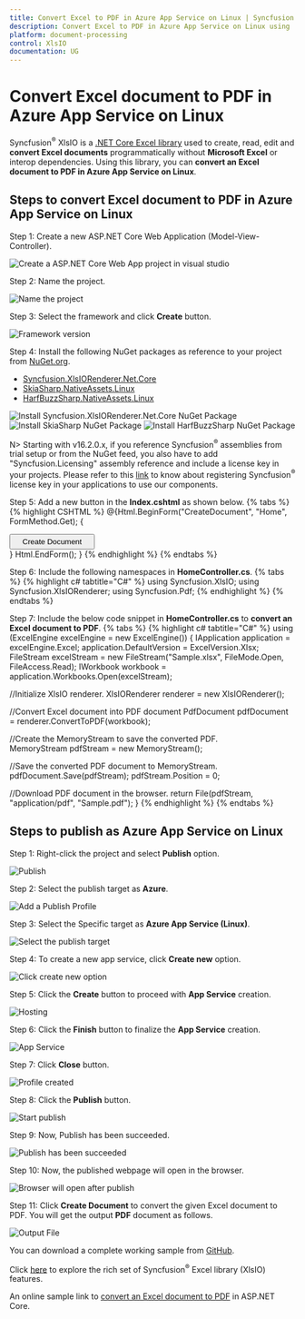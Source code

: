 ```yaml
---
title: Convert Excel to PDF in Azure App Service on Linux | Syncfusion
description: Convert Excel to PDF in Azure App Service on Linux using .NET Core Excel library (XlsIO) without Microsoft Excel or interop dependencies.
platform: document-processing
control: XlsIO
documentation: UG
---
```


# Convert Excel document to PDF in Azure App Service on Linux

Syncfusion<sup>&reg;</sup> XlsIO is a [.NET Core Excel library](https://www.syncfusion.com/document-processing/excel-framework/net) used to create, read, edit and **convert Excel documents** programmatically without **Microsoft Excel** or interop dependencies. Using this library, you can **convert an Excel document to PDF in Azure App Service on Linux**.

## Steps to convert Excel document to PDF in Azure App Service on Linux

Step 1: Create a new ASP.NET Core Web Application (Model-View-Controller).

![Create a ASP.NET Core Web App project in visual studio](Azure-Images/App-Service-Linux/Create_Application.png)

Step 2: Name the project.

![Name the project](Azure-Images/App-Service-Linux/Name_the_Application.png)

Step 3: Select the framework and click **Create** button.

![Framework version](Azure-Images/App-Service-Linux/Select_Framework.png)

Step 4: Install the following NuGet packages as reference to your project from [NuGet.org](https://www.nuget.org/).

* [Syncfusion.XlsIORenderer.Net.Core](https://www.nuget.org/packages/Syncfusion.XlsIORenderer.Net.Core)
* [SkiaSharp.NativeAssets.Linux](https://www.nuget.org/packages/SkiaSharp.NativeAssets.Linux/3.116.1)
* [HarfBuzzSharp.NativeAssets.Linux](https://www.nuget.org/packages/HarfBuzzSharp.NativeAssets.Linux/2.8.2.3)

![Install Syncfusion.XlsIORenderer.Net.Core NuGet Package](Azure-Images/App-Service-Linux/Install_NuGet.png)
![Install SkiaSharp NuGet Package](Azure-Images/App-Service-Linux/SkiaSharp_NuGet.png)
![Install HarfBuzzSharp NuGet Package](Azure-Images/App-Service-Linux/HarfBuzzSharp_NuGet.png)

N> Starting with v16.2.0.x, if you reference Syncfusion<sup>&reg;</sup> assemblies from trial setup or from the NuGet feed, you also have to add "Syncfusion.Licensing" assembly reference and include a license key in your projects. Please refer to this [link](https://help.syncfusion.com/common/essential-studio/licensing/overview) to know about registering Syncfusion<sup>&reg;</sup> license key in your applications to use our components. 

Step 5: Add a new button in the **Index.cshtml** as shown below.
{% tabs %}  
{% highlight CSHTML %}
@{Html.BeginForm("CreateDocument", "Home", FormMethod.Get);
    {
        <div>
            <input type="submit" value="Create Document" style="width:150px;height:27px" />
        </div>
    }
    Html.EndForm();
}
{% endhighlight %}
{% endtabs %}

Step 6: Include the following namespaces in **HomeController.cs**.
{% tabs %}
{% highlight c# tabtitle="C#" %}
using Syncfusion.XlsIO;
using Syncfusion.XlsIORenderer;
using Syncfusion.Pdf;
{% endhighlight %}
{% endtabs %}

Step 7: Include the below code snippet in **HomeController.cs** to **convert an Excel document to PDF**. 
{% tabs %}
{% highlight c# tabtitle="C#" %}
using (ExcelEngine excelEngine = new ExcelEngine())
{
  IApplication application = excelEngine.Excel;
  application.DefaultVersion = ExcelVersion.Xlsx;
  FileStream excelStream = new FileStream("Sample.xlsx", FileMode.Open, FileAccess.Read);
  IWorkbook workbook = application.Workbooks.Open(excelStream);

  //Initialize XlsIO renderer.
  XlsIORenderer renderer = new XlsIORenderer();

  //Convert Excel document into PDF document 
  PdfDocument pdfDocument = renderer.ConvertToPDF(workbook);

  //Create the MemoryStream to save the converted PDF.      
  MemoryStream pdfStream = new MemoryStream();

  //Save the converted PDF document to MemoryStream.
  pdfDocument.Save(pdfStream);
  pdfStream.Position = 0;

  //Download PDF document in the browser.
  return File(pdfStream, "application/pdf", "Sample.pdf");
}
{% endhighlight %}
{% endtabs %}

## Steps to publish as Azure App Service on Linux

Step 1: Right-click the project and select **Publish** option.

![Publish](Azure-Images/App-Service-Linux/Publish.png)

Step 2: Select the publish target as **Azure**.

![Add a Publish Profile](Azure-Images/App-Service-Linux/Publish_Profile.png)

Step 3: Select the Specific target as **Azure App Service (Linux)**.

![Select the publish target](Azure-Images/App-Service-Linux/Linux_App_Service.png)

Step 4: To create a new app service, click **Create new** option.

![Click create new option](Azure-Images/App-Service-Linux/Create_New.png)

Step 5: Click the **Create** button to proceed with **App Service** creation.

![Hosting](Azure-Images/App-Service-Linux/Hosting.png)

Step 6: Click the **Finish** button to finalize the **App Service** creation.

![App Service](Azure-Images/App-Service-Linux/App_Service.png)

Step 7: Click **Close** button.

![Profile created](Azure-Images/App-Service-Linux/Profile_Created.png)

Step 8: Click the **Publish** button.

![Start publish](Azure-Images/App-Service-Linux/Start_Publish.png)

Step 9: Now, Publish has been succeeded.

![Publish has been succeeded](Azure-Images/App-Service-Linux/Publish_Success.png)

Step 10: Now, the published webpage will open in the browser. 

![Browser will open after publish](Azure-Images/App-Service-Linux/CreateDocument_Button.png)

Step 11: Click **Create Document** to convert the given Excel document to PDF. You will get the output **PDF** document as follows.

![Output File](Azure-Images/App-Service-Linux/ExcelToPDF_AppService_Linux.png)

You can download a complete working sample from [GitHub](https://github.com/SyncfusionExamples/XlsIO-Examples/tree/master/Getting%20Started/Azure%20App%20Service/Convert-Excel-to-PDF). 

Click [here](https://www.syncfusion.com/document-processing/excel-framework/net-core) to explore the rich set of Syncfusion<sup>&reg;</sup> Excel library (XlsIO) features.

An online sample link to [convert an Excel document to PDF](https://ej2.syncfusion.com/aspnetcore/Excel/ExcelToPDF#/material3) in ASP.NET Core.
